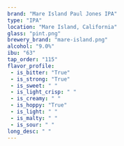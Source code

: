 ```yaml
---
brand: "Mare Island Paul Jones IPA"
type: "IPA"
location: "Mare Island, California"
glass: "pint.png"
brewery_brand: "mare-island.png"
alcohol: "9.0%"
ibu: "63"
tap_order: "115"
flavor_profile:
 - is_bitter: "True"
 - is_strong: "True"
 - is_sweet: " "
 - is_light_crisp: " "
 - is_creamy: " "
 - is_hoppy: "True"
 - is_light: " "
 - is_malty: " "
 - is_sour: " "
long_desc: " "
---
```

